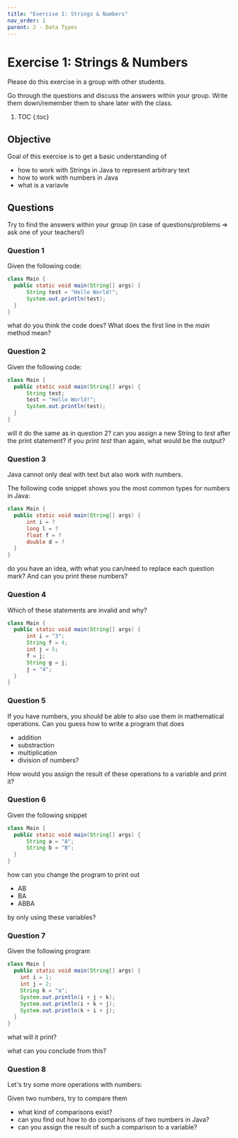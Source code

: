 ```yaml
---
title: "Exercise 1: Strings & Numbers"
nav_order: 1
parent: 2 - Data Types
---
```


# Exercise 1: Strings & Numbers
Please do this exercise in a group with other students.

Go through the questions and discuss the answers within your group.
Write them down/remember them to share later with the class.

1. TOC
{:toc}

## Objective
Goal of this exercise is to get a basic understanding of
* how to work with Strings in Java to represent arbitrary text
* how to work with numbers in Java
* what is a variavle

## Questions
Try to find the answers within your group (in case of questions/problems => ask one of your teachers!)

### Question 1
Given the following code:

```java
class Main {
  public static void main(String[] args) {
      String test = "Hello World!";
      System.out.println(test);
  }
}
```
what do you think the code does?
What does the first line in the _main_ method mean?

### Question 2
Given the following code:

```java
class Main {
  public static void main(String[] args) {
      String test;
      test = "Hello World!";
      System.out.println(test);
  }
}
``` 
will it do the same as in question 2?
can you assign a new String to _test_ after the print statement?
if you print _test_ than again, what would be the output?

### Question 3
Java cannot only deal with text but also work with numbers.

The following code snippet shows you the most common types for numbers in Java:
```java
class Main {
  public static void main(String[] args) {
      int i = ?
      long l = ?
      float f = ?
      double d = ?
  }
}
``` 
do you have an idea, with what you can/need to replace each question mark?
And can you print these numbers?

### Question 4
Which of these statements are invalid and why?

```java
class Main {
  public static void main(String[] args) {
      int i = "3";
      String f = 4;
      int j = 5;
      f = j;
      String g = j;
      j = "4";
  }
}
``` 

### Question 5
If you have numbers, you should be able to also use them in mathematical operations.
Can you guess how to write a program that does
* addition
* substraction
* multiplication
* division
of numbers?

How would you assign the result of these operations to a variable and print it?

### Question 6
Given the following snippet

```java
class Main {
  public static void main(String[] args) {
      String a = "A";
      String b = "B";
  }
}
``` 

how can you change the program to print out 
* AB
* BA
* ABBA

by only using these variables?

### Question 7
Given the following program

```java
class Main {
  public static void main(String[] args) {
    int i = 1;
    int j = 2;
    String k = "a";
    System.out.println(i + j + k);
    System.out.println(i + k + j);
    System.out.println(k + i + j);
  }
}
```
what will it print?

what can you conclude from this?

### Question 8
Let's try some more operations with numbers:

Given two numbers, try to compare them
* what kind of comparisons exist?
* can you find out how to do comparisons of two numbers in Java?
* can you assign the result of such a comparison to a variable?